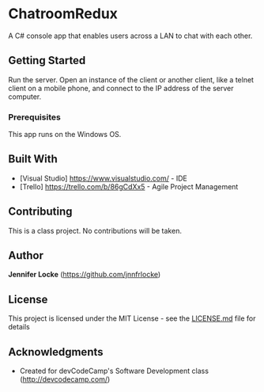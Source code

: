 # ChatroomRedux

A C# console app that enables users across a LAN to chat with each other. 

## Getting Started

Run the server. Open an instance of the client or another client, like a telnet client on a mobile phone, and connect to the IP address of the server computer.

### Prerequisites

This app runs on the Windows OS.

## Built With

* [Visual Studio] https://www.visualstudio.com/ - IDE
* [Trello] https://trello.com/b/86gCdXx5 - Agile Project Management 

## Contributing

This is a class project. No contributions will be taken. 

## Author

**Jennifer Locke** (https://github.com/jnnfrlocke)

## License

This project is licensed under the MIT License - see the [LICENSE.md](LICENSE.md) file for details

## Acknowledgments

* Created for devCodeCamp's Software Development class (http://devcodecamp.com/)

